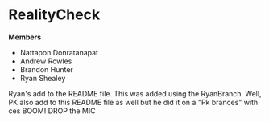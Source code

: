 # RealityCheck

**Members**
* Nattapon Donratanapat
* Andrew Rowles
* Brandon Hunter
* Ryan Shealey

Ryan's add to the README file. This was added using the RyanBranch.
Well, PK also add to this README file as well but he did it on a "Pk brances" with ces
BOOM! DROP the MIC
